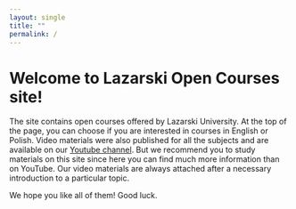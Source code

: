 ```yaml
---
layout: single
title: ""
permalink: /
---
```


# Welcome to Lazarski Open Courses site!

The site contains open courses offered by Lazarski University. At the top of the page, you can choose if you are interested in courses in English or Polish. Video materials were also published for all the subjects and are available on our [Youtube channel](https://www.youtube.com/channel/UCJ_yH3fxIAPy47blk3GxN6w). But we recommend you to study materials on this site since here you can find much more information than on YouTube. Our video materials are always attached after a necessary introduction to a particular topic.

We hope you like all of them! Good luck.
